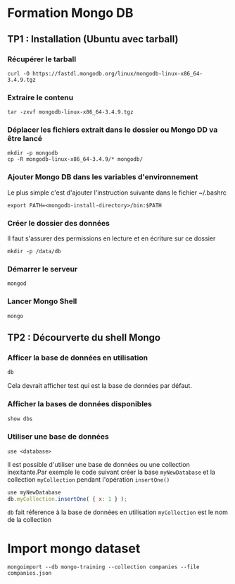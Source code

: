 # Formation Mongo DB

## TP1 : Installation (Ubuntu  avec tarball)

### Récupérer le tarball
```shell
curl -O https://fastdl.mongodb.org/linux/mongodb-linux-x86_64-3.4.9.tgz
```

### Extraire le contenu
```shell
tar -zxvf mongodb-linux-x86_64-3.4.9.tgz
```

### Déplacer les fichiers extrait dans le dossier ou Mongo DD va être lancé
```shell
mkdir -p mongodb
cp -R mongodb-linux-x86_64-3.4.9/* mongodb/
```

### Ajouter Mongo DB dans les variables d'environnement
Le plus simple c'est d'ajouter l'instruction suivante dans le fichier ~/.bashrc

```shell
export PATH=<mongodb-install-directory>/bin:$PATH
```

### Créer le dossier des données
Il faut s'assurer des permissions en lecture et en écriture sur ce dossier

```shell
mkdir -p /data/db
```


### Démarrer le serveur

```shell
mongod
```

### Lancer Mongo Shell

```shell
mongo
```


## TP2 : Décourverte du shell Mongo
### Afficer la base de données en utilisation
```js
db
```
Cela devrait afficher test qui est la base de données par défaut.


### Afficher la bases de données disponibles
```js
show dbs
```

### Utiliser une base de données
```shell
use <database>
```
Il est possible d'utiliser une base de données ou une collection inexitante.Par exemple le code suivant créer la base `myNewDatabase` et la collection `myCollection` pendant l'opération `insertOne()` 
```js
use myNewDatabase
db.myCollection.insertOne( { x: 1 } );
```
`db` fait réference à la base de données en utilisation 
`myCollection` est le nom de la collection

























# Import mongo dataset
```shell
mongoimport --db mongo-training --collection companies --file companies.json
```